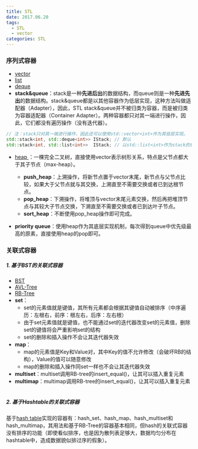 ```yaml
---
title: STL
date: 2017.06.20
tags:
  - STL
  - vector 
categories: STL
---
```


### 序列式容器
 - [vector](vector.md)
 - [list](list.md)
 - [deque](deque.md)
 - **stack&queue**：stack是一种**先进后出**的数据结构，而queue则是一种**先进先出**的数据结构。stack&queue都是以其他容器作为低层实现，这种方法叫做适配器（Adapter），因此，STL stack&queue并不被归类为容器，而是被归类为容器适配器（Container Adapter）。两种容器都只对其一端进行操作，因此，它们都没有遍历操作（没有迭代器）。
```C++
// 注：stack只对其一端进行操作，因此还可以使用std::vector<int>作为其低层实现。
std::stack<int, std::deque<int>> IStack; // 默认
std::stack<int, std::list<int>>  IStack; // 以std::list<int>作为stack的低层容器
```

 - [heap ](heap.md)：一棵完全二叉树，直接使用vector表示树形关系，特点是父节点都大于其子节点（max-heap）。
    * **push_heap**：上溯操作，将新节点置于vector末尾，新节点与父节点比较，如果大于父节点就与其交换，上溯直至不需要交换或者已到达根节点。
    * **pop_heap**：下溯操作，将堆顶与vector末尾元素交换，然后再把堆顶节点与其较大子节点交换，下溯直至不需要交换或者已到达叶子节点。
    * **sort_heap**：不断使用pop_heap操作即可完成。
    
 - **priority queue**：使用heap作为其底层实现机制，每次得到queue中优先级最高的原素，直接使用heap的pop即可。
 
### 关联式容器
##### 1. 基于BST的关联式容器
- [BST](BST.md)
- [AVL-Tree](BST_AVL_TREE.md)
- [RB-Tree](BST_RB_TREE.md)
- **set**：
    * set的元素值就是键值，其所有元素都会根据其键值自动被排序（中序遍历：左根右，前序：根左右，后序：左右根）
    * 由于set元素值就是键值，也不能通过set的迭代器改变set的元素值，删除set的键值将会严重影响set的结构
    * set的删除和插入操作不会让其迭代器失效
- **map**：
    * map的元素值是Key和Value对，其中Key的值不允许修改（会破坏RB的结构），Value的值可以随意修改
    * map的删除和插入操作同set一样也不会让其迭代器失效  
- **multiset**：multiset调用RB-tree的insert_equal()，让其可以插入重复元素
- **multimap**：multimap调用RB-tree的insert_equal()，让其可以插入重复元素
    
##### 2. 基于Hashtable的关联式容器
基于[hash table](hashtable.md)实现的容器有：hash_set、hash_map、hash_multiset和hash_multimap，其用法和基于RB-Tree的容器基本相同，但hash的关联式容器没有排序的功能（即使看似排序，也是因为散列表足够大，数据均匀分布在hashtable中，造成数据貌似排过序的假象）。
